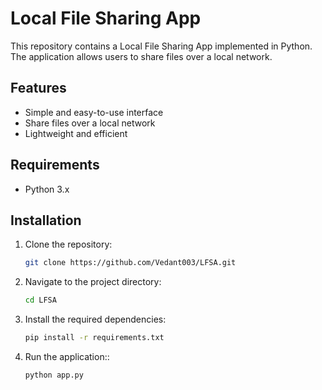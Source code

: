 # Local File Sharing App

This repository contains a Local File Sharing App implemented in Python. The application allows users to share files over a local network.

## Features

- Simple and easy-to-use interface
- Share files over a local network
- Lightweight and efficient

## Requirements

- Python 3.x

## Installation

1. Clone the repository:
   ```bash
   git clone https://github.com/Vedant003/LFSA.git
   ```
2. Navigate to the project directory:
   ```bash
   cd LFSA
   ```
3. Install the required dependencies:
   ```bash
   pip install -r requirements.txt
   ```
4. Run the application::
   ```bash
   python app.py
   ```